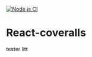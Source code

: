 [![Node.js CI](https://github.com/Velpre/React-coveralls/actions/workflows/node.js.yml/badge.svg)](https://github.com/Velpre/React-coveralls/actions/workflows/node.js.yml)

# React-coveralls
tester litt 
